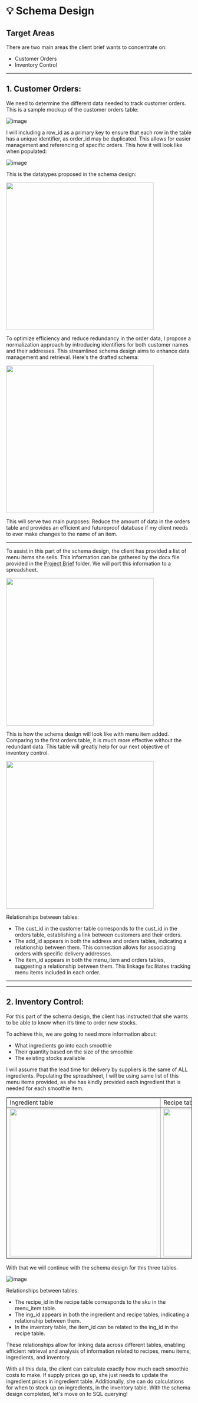 # 💡 Schema Design

## Target Areas
There are two main areas the client brief wants to concentrate on: 
+ Customer Orders
+ Inventory Control </br>

<hr>

<h2> 1. Customer Orders: </h2>

We need to determine the different data needed to track customer orders. This is a sample mockup of the customer orders table:

![image](https://github.com/ghazi-hishamuddin/Whey-To-Go-Project/assets/142828521/41cdb297-3e65-48d5-9343-86d90984f183)

I will including a row_id as a primary key to ensure that each row in the table has a unique identifier, as order_id may be duplicated. This allows for easier management and referencing of specific orders.
This how it will look like when populated:

![image](https://github.com/ghazi-hishamuddin/Whey-To-Go-Project/assets/142828521/f07a2f07-388d-4686-a5d6-cdb600d2ee5b)

This is the datatypes proposed in the schema design:

<img src="https://github.com/ghazi-hishamuddin/Whey-To-Go-Project/assets/142828521/7ab337b5-78b1-4b70-ab31-fa33b912b20d)g"  
     height="400" />

To optimize efficiency and reduce redundancy in the order data, I propose a normalization approach by introducing identifiers for both customer names and their addresses. This streamlined schema design aims to enhance data management and retrieval. Here's the drafted schema:

<img src="https://github.com/ghazi-hishamuddin/Whey-To-Go-Project/assets/142828521/2c5559e1-2a62-417f-a3a8-30091d34b2db"  
     height="400" />

This will serve two main purposes: Reduce the amount of data in the orders table and provides an efficient and futureproof database if my client needs to ever make changes to the name of an item.

<hr>


To assist in this part of the schema design, the client has provided a list of menu items she sells. This information can be gathered by the docx file provided in the <a href="https://github.com/ghazi-hishamuddin/Whey-To-Go-Project/tree/main/Project%20Brief">Project Brief</a> folder. We will port this information to a spreadsheet.

<img src="https://github.com/ghazi-hishamuddin/Whey-To-Go-Project/assets/142828521/55ad1352-2f63-4c3f-99ac-bc3435c2c821"  
     height="400" />

This is how the schema design will look like with menu item added. Comparing to the first orders table, it is much more effective without the redundant data. This table will greatly help for our next objective of inventory control.

<img src="https://github.com/ghazi-hishamuddin/Whey-To-Go-Project/assets/142828521/9389d8fc-b487-46c5-ba96-c8eb7542ae6e"  
     height="400" />

Relationships between tables:
+ The cust_id in the customer table corresponds to the cust_id in the orders table, establishing a link between customers and their orders.
+ The add_id appears in both the address and orders tables, indicating a relationship between them. This connection allows for associating orders with specific delivery addresses.
+ The item_id appears in both the menu_item and orders tables, suggesting a relationship between them. This linkage facilitates tracking menu items included in each order.

<hr>
<hr>
<h2> 2. Inventory Control: </h2>
For this part of the schema design, the client has instructed that she wants to be able to know when it’s time to order new stocks. 

To achieve this, we are going to need more information about:

+ What ingredients go into each smoothie
+ Their quantity based on the size of the smoothie
+ The existing stocks available

I will assume that the lead time for delivery by suppliers is the same of ALL ingredients. Populating the spreadsheet, I will be using same list of this menu items provided, as she has kindly provided each ingredient that is needed for each smoothie item.


<table border="1">
  <tr>
    <td>Ingredient table</td>
    <td>Recipe table</td>
    <td>Inventory table</td>
  </tr>
  <tr>
    <td><img src="https://github.com/ghazi-hishamuddin/Whey-To-Go-Project/assets/142828521/89784ff8-3f5f-4ee0-ac91-963f0dbf3744"  
     height="400" /></td>
    <td><img src="https://github.com/ghazi-hishamuddin/Whey-To-Go-Project/assets/142828521/d33d3e4d-75e6-4631-a91c-d2bad5f88afe"  
     height="400" /></td>
    <td><img src="https://github.com/ghazi-hishamuddin/Whey-To-Go-Project/assets/142828521/d302a48a-824c-49c9-8d1d-c89b83d44a75"  
     height="400" /></td>
  </tr>
</table>

With that we will continue with the schema design for this three tables.

![image](https://github.com/ghazi-hishamuddin/Whey-To-Go-Project/assets/142828521/59fdb3e6-008d-4620-bac2-1467fa43e3a5)


Relationships between tables:
+ The recipe_id in the recipe table corresponds to the sku in the menu_item table.
+ The ing_id appears in both the ingredient and recipe tables, indicating a relationship between them.
+ In the inventory table, the item_id can be related to the ing_id in the recipe table.

These relationships allow for linking data across different tables, enabling efficient retrieval and analysis of information related to recipes, menu items, ingredients, and inventory.

With all this data, the client can calculate exactly how much each smoothie costs to make. If supply prices go up, she just needs to update the ingredient prices in ingredient table. Additionally, she can do calculations for when to stock up on ingredients, in the inventory table. With the schema design completed, let's move on to SQL querying!

